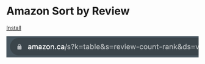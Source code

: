 # Amazon Sort by Review

[Install](https://github.com/iamogbz/oh-my-scripts/raw/gh-pages/amazon-sort-by-review.user.js)

![amazon-sort-by-review-example](https://github.com/iamogbz/oh-my-scripts/raw/main/assets/amazon-sort-by-review-demo.png)
